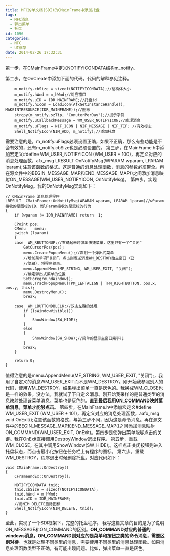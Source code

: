 ```yaml
---
title: MFC的单文档(SDI)的CMainFrame中添加托盘
tags:
  - MFC消息
  - 弹出菜单
  - 托盘
id: 1096
categories:
  - MFC
  - UI框架
date: 2014-02-26 17:32:31
---
```


第一步，在CMainFrame中定义NOTIFYICONDATA结构m_notify。

第二步，在OnCreate中添加下面的代码。代码的解释参见注释。

``` stylus
    m_notify.cbSize = sizeof(NOTIFYICONDATA);//结构体大小
    m_notify.hWnd = m_hWnd;//对应窗口
    m_notify.uID = IDR_MAINFRAME;//托盘id
    m_notify.hIcon = LoadIcon(AfxGetInstanceHandle(), MAKEINTRESOURCE(IDR_MAINFRAME));//图标
    strcpy(m_notify.szTip, "ConuterPerDay");//提示字符
    m_notify.uCallbackMessage = WM_USER_NOTIFYICON;//处理消息
    m_notify.uFlags = NIF_ICON | NIF_MESSAGE | NIF_TIP; //有效标志
    Shell_NotifyIcon(NIM_ADD, m_notify);//添加托盘
```

需要注意的是，m_notify.uFlags必须设置正确，如果不正确，那么有些功能是不会有效的，还有m_notify.cbSize也是必须设置的。
第三步，在MainFrame.h中添加宏定义#define WM_USER_NOTIFYICON (WM_USER + 100)，再定义对应的消息处理函数，afx_msg LRESULT OnNotifyMsg(WPARAM wparam, LPARAM lparam);注意该函数的格式。这是普通的消息处理函数，消息的参数必须带全。再在源文件中的BEGIN_MESSAGE_MAP和END_MESSAGE_MAP()之间添加消息映射ON_MESSAGE(WM_USER_NOTIFYICON, OnNotifyMsg)。
第四步，实现OnNotifyMsg。我的OnNotifyMsg实现如下：

``` stylus
// CMainFrame 消息处理程序
LRESULT  CMainFrame::OnNotifyMsg(WPARAM wparam, LPARAM lparam)//wParam接收的是图标的ID，而lParam接收的是鼠标的行为
{
    if (wparam != IDR_MAINFRAME) return  1;

    CPoint pos;
    CMenu    menu;
    switch (lparam)
    {
    case  WM_RBUTTONUP://右键起来时弹出快捷菜单，这里只有一个“关闭”
        GetCursorPos(pos);
        menu.CreatePopupMenu();//声明一个弹出式菜单
        //增加菜单项“关闭”，点击则发送消息WM_DESTROY给主窗口（已
        //隐藏），将程序结束。
        menu.AppendMenu(MF_STRING, WM_USER_EXIT, "关闭");
        //确定弹出式菜单的位置
        SetForegroundWindow();
        menu.TrackPopupMenu(TPM_LEFTALIGN | TPM_RIGHTBUTTON, pos.x, pos.y, this);
        menu.DestroyMenu();
        break;

    case  WM_LBUTTONDBLCLK://双击左键的处理
        if (IsWindowVisible())
        {
            ShowWindow(SW_HIDE);
        }
        else
        {
            ShowWindow(SW_SHOW);//简单的显示主窗口完事儿
        }
        break;
    }

    return 0;
}
```

值得注意的是menu.AppendMenu(MF_STRING, WM_USER_EXIT, "关闭");，我用了自定义的消息WM_USER_EXIT而不是WM_DESTROY。刚开始我参照别人的代码，使用WM_DESTROY，结果弹出菜单一直是灰色的。我换成WM_CLOSE也是一样的效果。没办法，我就试了下自定义消息。刚开始我采样的是普通类型的消息映射处理该菜单消息，菜单也是灰色的。**直到最后我用ON_COMMAND映射菜单消息，菜单才能够点击**。
第四步，在MainFrame.h中添加宏定义#define WM_USER_EXIT (WM_USER + 101)，再定义对应的消息处理函数，aafx_msg void OnExit();注意该函数的格式，与第三步不同，因为这是命令消息。再在源文件中的BEGIN_MESSAGE_MAP和END_MESSAGE_MAP()之间添加消息映射ON_COMMAND(WM_USER_EXIT, OnExit)。第四步是使弹出菜单能够点击的关键。我在OnExit直接调用DestroyWindow退出程序。
第五步，重载WM_CLOSE，在其中调用ShowWindow(SW_HIDE);。这样点击关闭按钮则进入托盘状态，而点击最小化按钮在任务栏上有程序的图标。
第六步，重载WM_DESTROY，程序退出时候删除托盘。对应代码如下：

``` stylus
void CMainFrame::OnDestroy()
{
    CFrameWndEx::OnDestroy();

    NOTIFYICONDATA tnid;
    tnid.cbSize = sizeof(NOTIFYICONDATA);
    tnid.hWnd = m_hWnd;
    tnid.uID = IDR_MAINFRAME;
    //用NIM_DELETE删除图标
    Shell_NotifyIcon(NIM_DELETE, tnid);
}
```

至此，实现了一个SDI框架下，完整的托盘程序。
我写这篇文章的目的是为了说明ON_MESSAGE和ON_COMMAND的区别。**ON_COMMAND对应的普通的windows消息，ON_COMMAND则对应的是菜单和按钮之类的命令消息，需要区别对待**。也就是处理不同类型的消息，需要使用不同类型的消息处理函数。如果消息处理函数类型不正确，有可能出现问题。比如，弹出菜单一直是灰色。